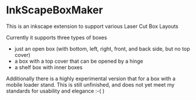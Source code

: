 # InkScapeBoxMaker
This is an inkscape extension to support various Laser Cut Box Layouts

Currently it supports three types of boxes
 - just an open box (with bottom, left, right, front, and back side, but no top cover)
 - a box with a top cover that can be opened by a hinge
 - a shelf box with inner boxes
 
Additionally there is a highly experimental version that for a box with a mobile loader stand. This is still unfinished, and does not yet meet my standards for usability and elegance :-( )


